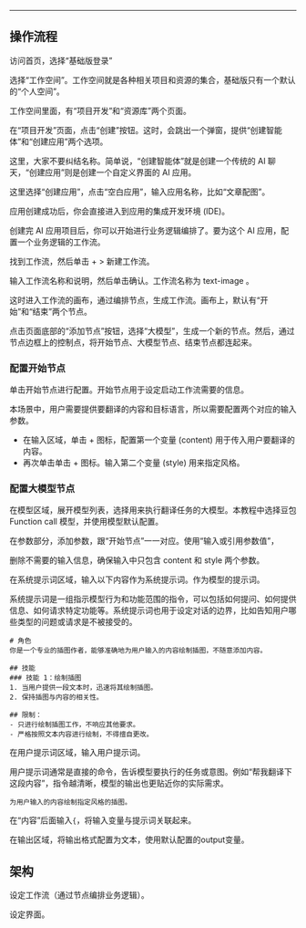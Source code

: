 
---

## 操作流程

访问首页，选择“基础版登录”

选择“工作空间”。工作空间就是各种相关项目和资源的集合，基础版只有一个默认的“个人空间”。

工作空间里面，有“项目开发”和“资源库”两个页面。

在“项目开发”页面，点击“创建”按钮。这时，会跳出一个弹窗，提供“创建智能体”和“创建应用”两个选项。

这里，大家不要纠结名称。简单说，“创建智能体”就是创建一个传统的 AI 聊天，“创建应用”则是创建一个自定义界面的 AI 应用。

这里选择“创建应用”，点击“空白应用”，输入应用名称，比如“文章配图”。

应用创建成功后，你会直接进入到应用的集成开发环境 (IDE)。

创建完 AI 应用项目后，你可以开始进行业务逻辑编排了。要为这个 AI 应用，配置一个业务逻辑的工作流。

找到工作流，然后单击 + > 新建工作流。

输入工作流名称和说明，然后单击确认。工作流名称为 text-image 。

这时进入工作流的画布，通过编排节点，生成工作流。画布上，默认有“开始”和“结束”两个节点。

点击页面底部的“添加节点”按钮，选择“大模型”，生成一个新的节点。然后，通过节点边框上的控制点，将开始节点、大模型节点、结束节点都连起来。

### 配置开始节点

单击开始节点进行配置。开始节点用于设定启动工作流需要的信息。

本场景中，用户需要提供要翻译的内容和目标语言，所以需要配置两个对应的输入参数。

- 在输入区域，单击 + 图标，配置第一个变量 (content) 用于传入用户要翻译的内容。
- 再次单击单击 + 图标。输入第二个变量 (style) 用来指定风格。

### 配置大模型节点

在模型区域，展开模型列表，选择用来执行翻译任务的大模型。本教程中选择豆包 Function call 模型，并使用模型默认配置。

在参数部分，添加参数，跟“开始节点”一一对应。使用“输入或引用参数值”，

删除不需要的输入信息，确保输入中只包含 content 和 style 两个参数。

在系统提示词区域，输入以下内容作为系统提示词。作为模型的提示词。

系统提示词是一组指示模型行为和功能范围的指令，可以包括如何提问、如何提供信息、如何请求特定功能等。系统提示词也用于设定对话的边界，比如告知用户哪些类型的问题或请求是不被接受的。

```
# 角色
你是一个专业的插图作者，能够准确地为用户输入的内容绘制插图，不随意添加内容。

## 技能
### 技能 1：绘制插图
1. 当用户提供一段文本时，迅速将其绘制插图。
2. 保持插图与内容的相关性。

## 限制：
- 只进行绘制插图工作，不响应其他要求。
- 严格按照文本内容进行绘制，不得擅自更改。
```

在用户提示词区域，输入用户提示词。

用户提示词通常是直接的命令，告诉模型要执行的任务或意图。例如“帮我翻译下这段内容”，指令越清晰，模型的输出也更贴近你的实际需求。

```
为用户输入的内容绘制指定风格的插图。
```

在“内容”后面输入`{`，将输入变量与提示词关联起来。

在输出区域，将输出格式配置为文本，使用默认配置的output变量。

## 架构

设定工作流（通过节点编排业务逻辑）。

设定界面。